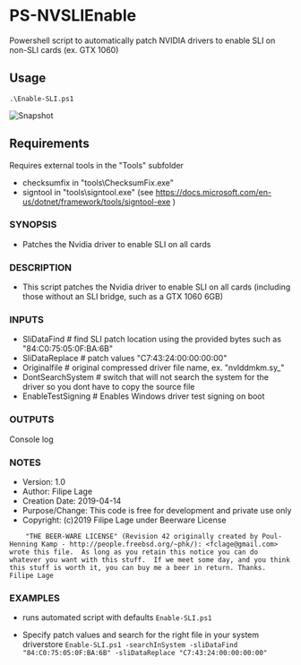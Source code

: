 # PS-NVSLIEnable
Powershell script to automatically patch NVIDIA drivers to enable SLI on non-SLI cards (ex. GTX 1060)

## Usage
`.\Enable-SLI.ps1`

![Snapshot](https://i.ibb.co/523gV0g/PS-Nvidia-SLI-Enable-Script.png)

## Requirements
Requires external tools in the "Tools" subfolder
- checksumfix in "tools\ChecksumFix.exe"
- signtool in "tools\signtool.exe" (see https://docs.microsoft.com/en-us/dotnet/framework/tools/signtool-exe )


### SYNOPSIS
- Patches the Nvidia driver to enable SLI on all cards

### DESCRIPTION
- This script patches the Nvidia driver to enable SLI on all cards (including those without an SLI bridge, such as a GTX 1060 6GB)

### INPUTS
- SliDataFind             # find SLI patch location using the provided bytes such as "84:C0:75:05:0F:BA:6B"
- SliDataReplace          # patch values "C7:43:24:00:00:00:00"
- Originalfile            # original compressed driver file name, ex. "nvlddmkm.sy_"
- DontSearchSystem        # switch that will not search the system for the driver so you dont have to copy the source file
- EnableTestSigning       # Enables Windows driver test signing on boot

### OUTPUTS
  Console log

### NOTES
- Version:        1.0
- Author:         Filipe Lage
- Creation Date:  2019-04-14
- Purpose/Change: This code is free for development and private use only
- Copyright:      (c)2019 Filipe Lage under Beerware License

`    "THE BEER-WARE LICENSE" (Revision 42 originally created by Poul-Henning Kamp - http://people.freebsd.org/~phk/):
    <fclage@gmail.com> wrote this file.  As long as you retain this notice you can do whatever you want with this stuff. 
    If we meet some day, and you think this stuff is worth it, you can buy me a beer in return.
    Thanks.
    Filipe Lage`

### EXAMPLES
- runs automated script with defaults
`Enable-SLI.ps1`

- Specify patch values and search for the right file in your system driverstore
`Enable-SLI.ps1 -searchInSystem -sliDataFind "84:C0:75:05:0F:BA:6B" -sliDataReplace "C7:43:24:00:00:00:00"`


